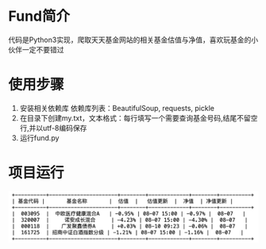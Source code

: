 # Fund简介

代码是Python3实现，爬取天天基金网站的相关基金估值与净值，喜欢玩基金的小伙伴一定不要错过

# 使用步骤
1. 安装相关依赖库 
依赖库列表：BeautifulSoup, requests, pickle
2. 在目录下创建my.txt，文本格式：每行填写一个需要查询基金号码,结尾不留空行,并以utf-8编码保存
3. 运行fund.py
# 项目运行
![项目运行截图](https://github.com/JS-WangZhu/Fund/blob/master/pic.png)
